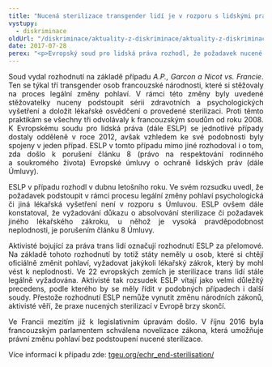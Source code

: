 ```yaml
---
title: "Nucená sterilizace transgender lidí je v rozporu s lidskými právy, rozhodl soud"
vystupy:
  - diskriminace
oldUrl: "/diskriminace/aktuality-z-diskriminace/aktuality-z-diskriminace-2017/nucena-sterilizace-transgender-lidi-je-v-rozporu-s-lidskymi-pravy-rozhodl-soud/"
date: 2017-07-28
perex: "<p>Evropský soud pro lidská práva rozhodl, že požadavek nucené sterilizace v rámci procesu právního uznání změny pohlaví je v rozporu s lidskými právy.</p>"
---
```


<!-- imported from the old website -->

<p class="MsoNormal" style="text-align:justify">Soud
vydal rozhodnutí na základě případu <i>A.P.,
Garcon a Nicot vs. Francie</i>. Ten se týkal tří transgender osob francouzské
národnosti, které si stěžovaly na proces legální změny pohlaví. V rámci
této změny byly uvedené stěžovatelky nuceny podstoupit sérii zdravotních a
psychologických vyšetření a doložit lékařské osvědčení o provedené sterilizaci.
Proti těmto praktikám se všechny tři odvolávaly k francouzským soudům od
roku 2008. K Evropskému soudu pro lidská práva (dále ESLP) se jednotlivé
případy dostaly odděleně v roce 2012, avšak vzhledem ke své podobnosti
byly spojeny v jeden případ. ESLP v tomto případu mimo jiné
rozhodoval i o tom, zda došlo k porušení článku 8 (právo na respektování
rodinného a soukromého života) Evropské úmluvy o ochraně lidských práv (dále
Úmluvy).</p>

<p class="MsoNormal" style="text-align:justify">ESLP
v případu rozhodl v dubnu letošního roku. Ve svém rozsudku uvedl, že
požadavek podstoupit v rámci procesu legální změny pohlaví psychologická
či jiná lékařská vyšetření není v rozporu s Úmluvou. ESLP ovšem dále
konstatoval, že vyžadování důkazu o absolvování sterilizace či požadavek jiného
lékařského zákroku, u něhož je vysoká pravděpodobnost neplodnosti, je porušením
článku 8 Úmluvy. </p>

<p class="MsoNormal" style="text-align:justify">Aktivisté
bojující za práva trans lidí označují rozhodnutí ESLP za přelomové. Na základě
tohoto rozhodnutí by totiž státy neměly u osob, které si chtějí oficiálně
změnit pohlaví, vyžadovat jakýkoli lékařský zákrok, který by mohl vést
k neplodnosti. Ve 22 evropských zemích je sterilizace trans lidí stále
legálně vyžadována. Aktivisté tak rozsudek ESLP vítají jako velmi důležitý
precedens, podle kterého by se měly řídit v podobných případech i další
soudy. Přestože rozhodnutí ESLP nemůže vynutit změnu národních zákonů,
aktivisté věří, že praxe nucených sterilizací v Evropě brzy skončí.</p>

<p class="MsoNormal" style="text-align:justify">Ve
Francii mezitím již k legislativním úpravám došlo. V říjnu 2016 byla
francouzským parlamentem schválena novelizace zákona, která umožňuje právní
změnu pohlaví bez podstoupení nucené sterilizace.</p>

<p class="MsoNormal" style="text-align:justify">Více
informací k případu zde: <a href="http://tgeu.org/echr_end-sterilisation/" style="font-size: 12.8px;"><a href="http://tgeu.org/echr_end-sterilisation/" target="_blank">tgeu.org/echr_end-sterilisation/</a></a></p>
